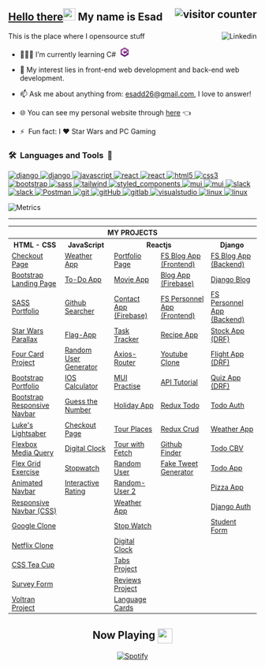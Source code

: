 ## <a href="https://youtu.be/frszEJb0aOo?t=4" ><span>Hello there</span></a><img src="https://media.giphy.com/media/hvRJCLFzcasrR4ia7z/giphy.gif" width="25" height="25"> My name is Esad <img src="https://komarev.com/ghpvc/?username=esadakman" alt="visitor counter" align="right" valign="center" height="28.5"/>

This is the place where I opensource stuff <a href="https://www.linkedin.com/in/esadakman/" target="_blank" rel="noreferrer"> <img  src="https://img.shields.io/badge/-Linkedin-05122A?style=flat&logo=Linkedin&logoColor=blue" alt="Linkedin" height="30" align="right" valign="center" /> </a>

- 👨🏽‍💻 I’m currently learning C# &nbsp;<img  src="./logos/csharp.png" alt="django" width="20" height="20"/>  
- 🤔 My interest lies in front-end web development and back-end web development.
- 📫 Ask me about anything from: [esadd26@gmail.com](mailto:esadd26@gmail.com), I love to answer!
- 🌐 You can see my personal website through [here](https://esadakman.github.io/) 👈

- ⚡ &nbsp;Fun fact: I :heart: Star Wars and PC Gaming

### <b>🛠️&nbsp;&nbsp;Languages&nbsp;and&nbsp;Tools&nbsp;&nbsp;🚀</b>

<p >    
<a href="https://www.python.org" target="_blank" rel="noreferrer"> <img  src="https://img.shields.io/badge/-Python-05122A?style=flat&logo=python" alt="django"   height="25"/> </a>  
<a href="https://www.djangoproject.com/" target="_blank" rel="noreferrer"> <img  src="https://img.shields.io/badge/Django-092E20?style=flat&logo=django" alt="django" height="25"/> </a> 
<a href="https://www.javascript.org" target="_blank" rel="noreferrer"><img  src="https://img.shields.io/badge/-JavaScript-05122A?style=flat&logo=JavaScript&logoColor=yellow" alt="javascript" height="25"/> </a>
<a href="https://reactjs.org/" target="_blank" rel="noreferrer"><img  src="https://img.shields.io/badge/React-276DC3?style=flat&logo=React&color=05122A" alt="react" height="25"/>  </a> 
<a href="https://redux.js.org/" target="_blank" rel="noreferrer"><img  src="https://img.shields.io/badge/Redux-276DC3?style=flat&logo=Redux&logoColor=764ABC&color=05122A" alt="react" height="25"/>  </a> 
<a href="https://html.com" target="_blank" rel="noreferrer"><img src="https://img.shields.io/badge/HTML5-276DC3?style=flat&logo=HTML5&color=05122A" alt="html5" height="25"/> </a> 
<a href="https://www.w3.org/Style/CSS/Overview.en.html" target="_blank" rel="noreferrer"> <img src="https://img.shields.io/badge/CSS3-276DC3?style=flat&logo=CSS3&logoColor=blue&color=05122A" alt="css3" height="25"/> </a> 
<a href="https://getbootstrap.com/" target="_blank" rel="noreferrer"> <img  src="https://img.shields.io/badge/Bootstrap-276DC3?style=flat&logo=Bootstrap&color=05122A" alt="bootstrap" height="25"/>  
<a href="https://sass-lang.com/" target="_blank" rel="noreferrer"> <img  src="https://img.shields.io/badge/SASS-276DC3?style=flat&logo=SASS&color=05122A" alt="sass" height="25"/> 
<a href="https://tailwindcss.com/" target="_blank" rel="noreferrer"> <img  src="https://img.shields.io/badge/TailwindCSS-276DC3?style=flat&logo=TailwindCSS&color=05122A" alt="tailwind" height="25"/>  
<a href="https://git-scm.com/" target="_blank" rel="noreferrer"> </a>
<a href="https://styled-components.com/" rel="noreferrer"> <img src="https://img.shields.io/badge/Styled Components-276DC3?style=flat&logo=StyledComponents&color=05122A" alt="styled_components" height="25"/> </a> 
<a href="https://mui.com/" target="_blank" rel="noreferrer"> <img src="https://img.shields.io/badge/MUI-276DC3?style=flat&logo=MUI&color=05122A" alt="mui" height="25"/> </a> 
<a href="https://firebase.google.com/" target="_blank" rel="noreferrer"> <img src="https://img.shields.io/badge/Firebase-276DC3?style=flat&logo=Firebase&color=05122A" alt="mui" height="25"/> </a> 
<a href="https://www.sqlite.org/index.html" target="_blank" rel="noreferrer"> <img src="https://img.shields.io/badge/SQLite-276DC3?style=flat&logo=SQLite&color=05122A " alt="slack" height="25"/> </a>  
<a href="https://www.postgresql.org/" target="_blank" rel="noreferrer"> <img src="https://img.shields.io/badge/PostgreSQL-276DC3?style=flat&logo=PostgreSQL&color=05122A" alt="slack" height="25"/> </a>  
<a href="https://www.postman.com/" target="_blank" rel="noreferrer"> <img src="https://img.shields.io/badge/Postman-276DC3?style=flat&logo=Postman&color=05122A" alt="Postman" height="25"/> </a> 
<a href="https://git-scm.com" target="_blank" rel="noreferrer"> <img src="https://img.shields.io/badge/Git-276DC3?style=flat&logo=Git&color=05122A" alt="git" height="25"/> </a>   
<a href="https://github.com" target="_blank" rel="noreferrer"> <img src="https://img.shields.io/badge/Github-276DC3?style=flat&logo=GITHUB&color=05122A" alt="gitHub" height="25"/> </a>   
<a href="https://gitlab.com" target="_blank" rel="noreferrer"> <img src="https://img.shields.io/badge/Gitlab-276DC3?style=flat&logo=Gitlab&color=05122A" alt="gitlab" height="25"/> </a>   
<a href="https://code.visualstudio.com/" target="_blank" rel="noreferrer"> <img src="https://img.shields.io/badge/VS_Code-0078D4?style=flat&logo=visual%20studio%20code&logoColor=blue&color=05122A" alt="visualstudio" height="25"/> </a>   
<a href="https://www.linux.org" target="_blank" rel="noreferrer"> <img src="https://img.shields.io/badge/Jira-276DC3?style=flat&logo=Jira&logoColor=blue&color=05122A" alt="linux" height="25"/> </a> 
<a href="https://www.linux.org" target="_blank" rel="noreferrer"> <img src="https://img.shields.io/badge/Linux-276DC3?style=flat&logo=Linux&logoColor=white&color=05122A" alt="linux" height="25"/> </a> 
</p>

![Metrics](https://metrics.lecoq.io/esadakman?template=classic&base.header=0&base.activity=0&base.community=0&base.repositories=0&base.metadata=0&languages=1&isocalendar=1&base=header%2C%20activity%2C%20community%2C%20repositories%2C%20metadata&base.indepth=false&base.hireable=false&base.skip=false&isocalendar=false&isocalendar.duration=full-year&languages=false&languages.ignored=procfile&languages.limit=8&languages.threshold=0%25&languages.other=false&languages.colors=github&languages.aliases=Jupyter%20Notebook%3APython&languages.sections=most-used&languages.indepth=false&languages.analysis.timeout=15&languages.categories=markup%2C%20programming&languages.recent.categories=markup%2C%20programming&languages.recent.load=300&languages.recent.days=14&config.timezone=Europe%2FIstanbul&config.display=large)

---

<div align='center'>
<table>
  <tr>
      <th colspan="5">MY PROJECTS</th>
  </tr>
  <tr > 
      <th>HTML - CSS</th>
      <th>JavaScript</th>  
      <th colspan=2 >Reactjs</th>    
      <th>Django</th>  
  </tr>

  <tr>
    <td><a href="https://github.com/esadakman/html-checkout-form" >Checkout Page</a></td>
    <td><a href="https://github.com/esadakman/javascript-weather-app" >Weather App</a></td>
    <td><a href="https://github.com/esadakman/esadakman.github.io" >Portfolio Page </a></td>
    <td><a href="https://github.com/esadakman/fs-reactjs-blog-app">FS Blog App (Frontend) </a></td>
    <td><a href="https://github.com/esadakman/fs-blog-app-django-drf" >FS Blog App (Backend)</a></td> 
  </tr>

  <tr>
    <td><a href="https://github.com/esadakman/html-bootstrap-landing-page" >Bootstrap Landing Page</a></td> 
    <td><a href="https://github.com/esadakman/javascript-todo-app" >To-Do App</a></td>
    <td><a href="https://github.com/esadakman/reactjs-movie-app" >Movie App</a></td>
    <td><a href="https://github.com/esadakman/reactjs-fireblog" >Blog App (Firebase)</a></td> 
    <td><a href="https://github.com/esadakman/django-blog-app" >Django Blog</a></td>
  </tr>
  
  <tr>
    <td><a href="https://github.com/esadakman/html-sass-portfolio-project" >SASS Portfolio</a></td>
    <td><a href="https://github.com/esadakman/javascript-github-searcher" >Github Searcher</a></td>
    <td><a href="https://github.com/esadakman/reactjs-fireContact" >Contact App (Firebase)</a></td>
    <td><a href="https://github.com/esadakman/reactjs-personnel-app-frontend" >FS Personnel App (Frontend)</a></td>
    <td><a href="https://github.com/esadakman/django-personnel-app-backend" >FS Personnel App (Backend)</a></td>
  </tr>
  
  <tr>
    <td><a href="https://github.com/esadakman/html-starwars-parallax" >Star Wars Parallax </a></td>
    <td><a href="https://github.com/esadakman/javascript-flag-app" >Flag-App</a></td>
    <td><a href="https://github.com/esadakman/reactjs-task-tracker" >Task Tracker</a></td>
    <td><a href="https://github.com/esadakman/reactjs-recipe-app" >Recipe App</a></td>
    <td><a href="https://github.com/esadakman/django-stock-app" >Stock App (DRF)</a></td>
  </tr>
  
  <tr>
    <td><a href="https://github.com/esadakman/html-four-card-feature" >Four Card Project</a></td>
    <td><a href="https://github.com/esadakman/javascript-random-user-generator" >Random User Generator</a></td>
    <td><a href="https://github.com/esadakman/reactjs-axios-router" >Axios-Router</a></td>
    <td><a href="https://github.com/esadakman/reactjs-youtube-clone" >Youtube Clone</a></td>
    <td><a href="https://github.com/esadakman/django-flight-app" >Flight App (DRF)</a></td>
  </tr>
  
  <tr>
    <td><a href="https://github.com/esadakman/html-bootstrap-portfolio" >Bootstrap Portfolio</a></td> 
    <td><a href="https://github.com/esadakman/javascript-ios-calculator" >IOS Calculator</a></td> 
    <td><a href="https://github.com/esadakman/reactjs-mui-example" >MUI Practise </a></td>
    <td><a href="https://github.com/esadakman/reactjs-api-tutorial" >API Tutorial </a></td>
    <td><a href="https://github.com/esadakman/django-quiz-app" >Quiz App (DRF)</a></td>
  </tr>
  
  <tr>
    <td><a href="https://github.com/esadakman/html-bootstrap-responsive-navbar"  rel="noreferrer">Bootstrap Responsive Navbar</a></td>
    <td><a href="https://github.com/esadakman/javascript-guess-the-number" >Guess the Number </a></td>
    <td><a href="https://github.com/esadakman/reactjs-holidaysApp" >Holiday App</a></td>
    <td><a href="https://github.com/esadakman/reactjs-redux-todo" >Redux Todo</a></td>
    <td><a href="https://github.com/esadakman/django-auth-todo" >Todo Auth</a></td>
  </tr>
  
  <tr>
    <td><a href="https://github.com/esadakman/html-lukes-lightsaber"  rel="noreferrer">Luke's Lightsaber</a></td>
    <td><a href="https://github.com/esadakman/javascript-shopping-cart" >Checkout Page</a></td>
    <td><a href="https://github.com/esadakman/reactjs-tour-places" >Tour Places</a></td>
    <td><a href="https://github.com/esadakman/reactjs-redux-crud" >Redux Crud</a></td>
    <td><a href="https://github.com/esadakman/django-weather-app" >Weather App</a></td>
  </tr>

  <tr>  
    <td><a href="https://github.com/esadakman/html-media-query-exercise" >Flexbox Media Query</a></td>
    <td><a href="https://github.com/esadakman/javascript-digital-clock" >Digital Clock</a></td>
    <td><a href="https://github.com/esadakman/reactjs-tour-project" >Tour with Fetch </a></td>
    <td><a href="https://github.com/esadakman/reactjs-github-finder" >Github Finder</a></td>
    <td><a href="https://github.com/esadakman/django-todo-CBV" >Todo CBV</a></td>
  </tr>
  
  <tr>
    <td><a href="https://github.com/esadakman/html-flex-grid-exercise" >Flex Grid Exercise</a></td>
    <td><a href="https://github.com/esadakman/javascript-stop-watch" >Stopwatch</a></td>
    <td><a href="https://github.com/esadakman/reactjs-random-user" >Random User</a></td>
    <td><a href="https://github.com/esadakman/reactjs-tweet-generator" >Fake Tweet Generator</a></td>
    <td><a href="https://github.com/esadakman/django_todo" >Todo App</a></td>
  </tr>
  
  <tr>
    <td><a href="https://github.com/esadakman/html-animated-navbar" >Animated Navbar</a></td> 
    <td><a href="https://github.com/esadakman/javascript-interactive-rating"  rel="noreferrer">Interactive Rating</a></td>
    <td><a href="https://github.com/esadakman/reactjs-random-user-2" >Random-User 2</a></td>
    <td><a href="" > </a></td>
    <td><a href="https://github.com/esadakman/django-pizza-app" >Pizza App</a></td>
  </tr>
  
  <tr>
    <td><a href="https://github.com/esadakman/html-navbar-responsive" >Responsive Navbar (CSS)</a></td>
    <td><a href=" " > </a></td>
    <td><a href="https://github.com/esadakman/reactjs-weather-app" >Weather App </a></td>
    <td><a href="" > </a></td> 
    <td><a href="https://github.com/esadakman/django-auth" >Django Auth</a></td> 
  </tr>
  
  <tr>
    <td><a href="https://github.com/esadakman/html-google-clone" >Google Clone</a></td> 
    <td><a href="" > </a></td>
    <td><a href="https://github.com/esadakman/reactjs-stop-watch" >Stop Watch</a></td>
    <td><a href="" > </a></td>
    <td><a href="https://github.com/esadakman/django_crud_project" >Student Form</a></td> 
  </tr>
  
  <tr>
    <td><a href="https://github.com/esadakman/html-netflix-clone" >Netflix Clone</a></td>
    <td><a href="" > </a></td>
    <td><a href="https://github.com/esadakman/reactjs-digital-clock" >Digital Clock</a></td>
    <td><a href="" > </a></td>
    <td><a href="" > </a></td>
  </tr>
  
  <tr>
    <td><a href="https://github.com/esadakman/html-css-tea-cup" >CSS Tea Cup</a></td> 
    <td><a href="" > </a></td>
    <td><a href="https://github.com/esadakman/reactjs-tabs-project" >Tabs Project</a></td>
    <td><a href="" > </a></td>
    <td><a href="" > </a></td>
  </tr>

  <tr>
    <td><a href="https://github.com/esadakman/html-survey-form" >Survey Form</a></td>
    <td><a href="" > </a></td>
    <td><a href="https://github.com/esadakman/reactjs-reviews-project" >Reviews Project</a></td>
    <td><a href="" > </a></td>
    <td><a href="" > </a></td>
  </tr>

  <tr>
    <td><a href="https://github.com/esadakman/html-voltran-page" >Voltran Project</a></td> 
    <td><a href="" > </a></td>
    <td><a href="https://github.com/esadakman/reactjs-lang-cards" >Language Cards</a></td>
    <td><a href="" > </a></td>
    <td><a href="" > </a></td>
  </tr>

</table>
</div>

<!-- ---- -->
<div align="center">

## Now Playing <img src="https://www.freepnglogos.com/uploads/spotify-logo-png/spotify-download-logo-30.png" align="center" valign="center" width="30" height="30">

[![Spotify](https://spotify-now-playing-esadakman.vercel.app/api/spotify?background_color=0d1117&border_color=ffffff)](https://open.spotify.com/user/215d3sm5u7debtsq4sywdrvwa)

</div>
